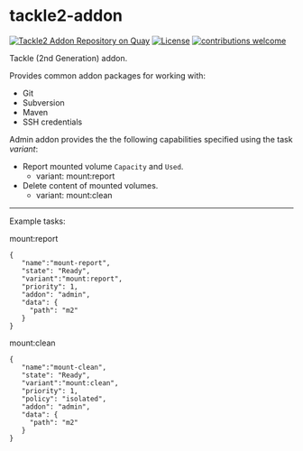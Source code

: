 # tackle2-addon

[![Tackle2 Addon Repository on Quay](https://quay.io/repository/konveyor/tackle2-addon/status "Tackle2 Addon Repository on Quay")](https://quay.io/repository/konveyor/tackle2-addon) [![License](http://img.shields.io/:license-apache-blue.svg)](http://www.apache.org/licenses/LICENSE-2.0.html) [![contributions welcome](https://img.shields.io/badge/contributions-welcome-brightgreen.svg?style=flat)](https://github.com/konveyor/tackle2-addon/pulls)

Tackle (2nd Generation) addon.

Provides common addon packages for working with:
- Git
- Subversion
- Maven
- SSH credentials

Admin addon provides the the following capabilities specified using
the task _variant_:
- Report mounted volume `Capacity` and `Used`.
  - variant: mount:report
- Delete content of mounted volumes.
  - variant: mount:clean

---

Example tasks:

mount:report
```
{
   "name":"mount-report",
   "state": "Ready",
   "variant":"mount:report",
   "priority": 1,
   "addon": "admin",
   "data": {
     "path": "m2"
   }
}
```

mount:clean
```
{
   "name":"mount-clean",
   "state": "Ready",
   "variant":"mount:clean",
   "priority": 1,
   "policy": "isolated",
   "addon": "admin",
   "data": {
     "path": "m2"
   }
}
```

